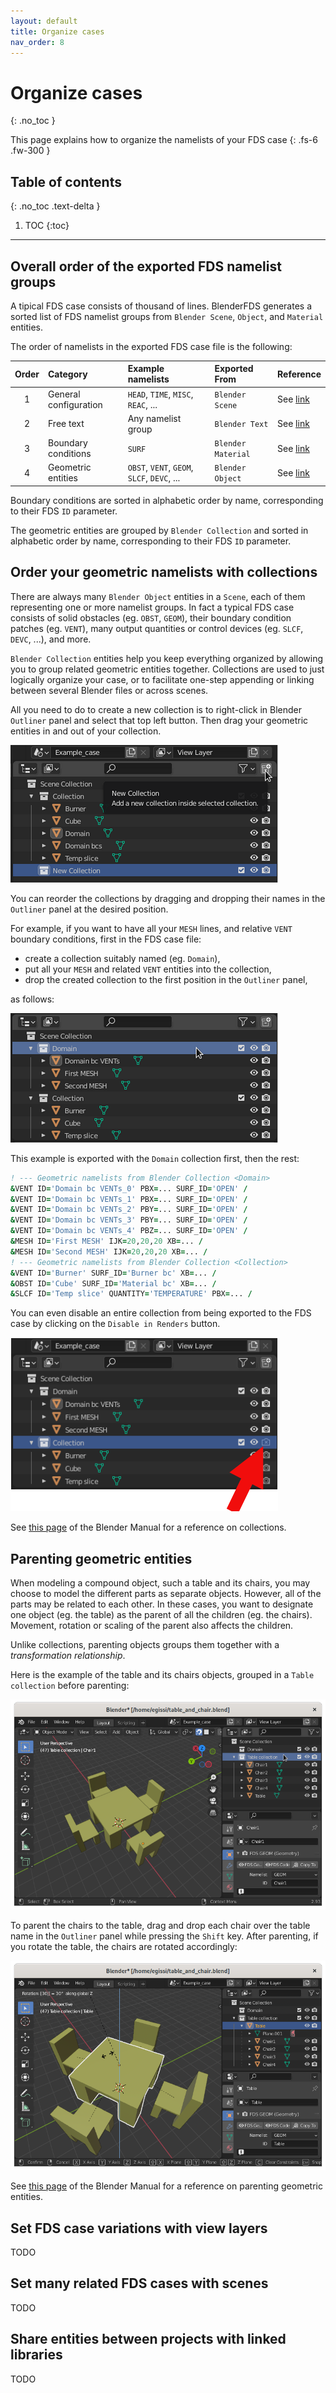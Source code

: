 ```yaml
---
layout: default
title: Organize cases
nav_order: 8
---
```


# Organize cases
{: .no_toc }

This page explains how to organize the namelists of your FDS case
{: .fs-6 .fw-300 }

## Table of contents
{: .no_toc .text-delta }

1. TOC
{:toc}

---

## Overall order of the exported FDS namelist groups

A tipical FDS case consists of thousand of lines.
BlenderFDS generates a sorted list of FDS namelist groups from `Blender Scene`, `Object`, and `Material` entities.

The order of namelists in the exported FDS case file is the following:

| Order | Category | Example namelists | Exported From | Reference |
| :---: | :--- | :--- | :--- | :--- |
| 1 | General configuration | `HEAD`, `TIME`, `MISC`, `REAC`, ... | `Blender Scene` | See [link](Quickstart#blender-scene-tab) |
| 2 | Free text | Any namelist group | `Blender Text` | See [link](Quickstart#the-text-editor) |
| 3 | Boundary conditions | `SURF` | `Blender Material` | See [link](Quickstart#blender-material-tab) |
| 4 | Geometric entities  | `OBST`, `VENT`, `GEOM`, `SLCF`, `DEVC`, ... | `Blender Object` | See [link](Quickstart#blender-object-tab) |

Boundary conditions are sorted in alphabetic order by name, corresponding to their FDS `ID` parameter.

The geometric entities are grouped by `Blender Collection` and sorted in alphabetic order by name, corresponding to their FDS `ID` parameter.

## Order your geometric namelists with collections

There are always many `Blender Object` entities in a `Scene`, each of them representing one or more namelist groups.
In fact a typical FDS case consists of solid obstacles (eg. `OBST`, `GEOM`), their boundary condition patches (eg. `VENT`), many output quantities or control devices (eg. `SLCF`, `DEVC`, ...), and more.

`Blender Collection` entities help you keep everything organized by allowing you to group related geometric entities together.
Collections are used to just logically organize your case, or to facilitate one-step appending or linking between several Blender files or across scenes.

All you need to do to create a new collection is to right-click in Blender `Outliner` panel and select that top left button. Then drag your geometric entities in and out of your collection.

![](images/organize-cases/create-new-collection.png)

You can reorder the collections by dragging and dropping their names in the `Outliner` panel at the desired position.

For example, if you want to have all your `MESH` lines, and relative `VENT` boundary conditions, first in the FDS case file:

 * create a collection suitably named (eg. `Domain`),
 * put all your `MESH` and related `VENT` entities into the collection,
 * drop the created collection to the first position in the `Outliner` panel,
 
 as follows:

![](images/organize-cases/domain-collection.png)

This example is exported with the `Domain` collection first, then the rest:

```fortran
! --- Geometric namelists from Blender Collection <Domain>
&VENT ID='Domain bc VENTs_0' PBX=... SURF_ID='OPEN' /
&VENT ID='Domain bc VENTs_1' PBX=... SURF_ID='OPEN' /
&VENT ID='Domain bc VENTs_2' PBY=... SURF_ID='OPEN' /
&VENT ID='Domain bc VENTs_3' PBY=... SURF_ID='OPEN' /
&VENT ID='Domain bc VENTs_4' PBZ=... SURF_ID='OPEN' /
&MESH ID='First MESH' IJK=20,20,20 XB=... /
&MESH ID='Second MESH' IJK=20,20,20 XB=... /
! --- Geometric namelists from Blender Collection <Collection>
&VENT ID='Burner' SURF_ID='Burner bc' XB=... /
&OBST ID='Cube' SURF_ID='Material bc' XB=... /
&SLCF ID='Temp slice' QUANTITY='TEMPERATURE' PBX=... /
```

You can even disable an entire collection from being exported to the FDS case by clicking on the `Disable in Renders` button.

![](images/organize-cases/disable-collection.png)

See [this page](https://docs.blender.org/manual/en/latest/scene_layout/collections/collections.html) of the Blender Manual for a reference on collections. 

## Parenting geometric entities

When modeling a compound object, such a table and its chairs, you may choose to model the different parts as separate objects. However, all of the parts may be related to each other. In these cases, you want to designate one object (eg. the table) as the parent of all the children (eg. the chairs). Movement, rotation or scaling of the parent also affects the children.

Unlike collections, parenting objects groups them together with a *transformation relationship*.

Here is the example of the table and its chairs objects, grouped in a `Table collection` before parenting:

![](images/organize-cases/tandc_before_parent.png)

To parent the chairs to the table, drag and drop each chair over the table name in the `Outliner` panel while pressing the `Shift` key.
After parenting, if you rotate the table, the chairs are rotated accordingly:

![](images/organize-cases/tandc_after_parent.png)

See [this page](https://docs.blender.org/manual/en/2.93/scene_layout/object/editing/parent.html) of the Blender Manual for a reference on parenting geometric entities.

## Set FDS case variations with view layers

TODO

## Set many related FDS cases with scenes

TODO

## Share entities between projects with linked libraries

TODO


